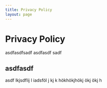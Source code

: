 ```yaml
---
title: Privacy Policy
layout: page
---
```


# Privacy Policy

asdfasdfsadf
asdfasdf
sadf

## asdfasdf

asdf lkjsdflij l iadsföl j kj k hökhökjhökj  ökj ökj h 